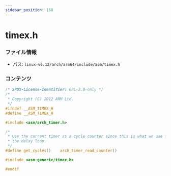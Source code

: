 ```yaml
---
sidebar_position: 168
---
```

# timex.h

### ファイル情報

- パス: `linux-v6.12/arch/arm64/include/asm/timex.h`

### コンテンツ

```h
/* SPDX-License-Identifier: GPL-2.0-only */
/*
 * Copyright (C) 2012 ARM Ltd.
 */
#ifndef __ASM_TIMEX_H
#define __ASM_TIMEX_H

#include <asm/arch_timer.h>

/*
 * Use the current timer as a cycle counter since this is what we use for
 * the delay loop.
 */
#define get_cycles()	arch_timer_read_counter()

#include <asm-generic/timex.h>

#endif

```
